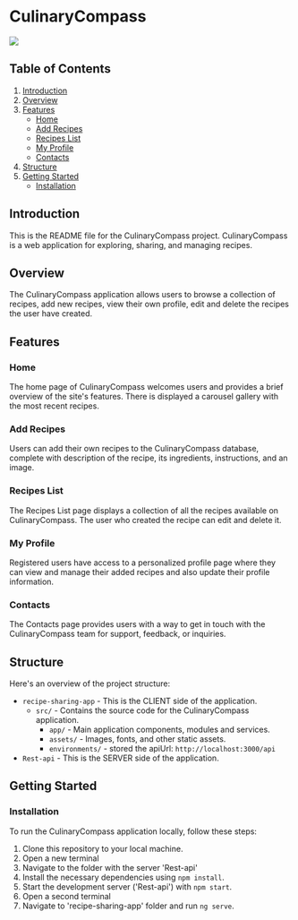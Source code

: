# CulinaryCompass

<p align="left">
  <a>
    <img src="site-view.mp4" />
  </a>
</p>

## Table of Contents
1. [Introduction](#introduction)
2. [Overview](#overview)
3. [Features](#features)
   - [Home](#home)
   - [Add Recipes](#add-recipes)
   - [Recipes List](#recipes-list)
   - [My Profile](#my-profile)
   - [Contacts](#contacts)
4. [Structure](#structure)
5. [Getting Started](#getting-started)
   - [Installation](#installation)

## Introduction <a name="introduction"></a>
This is the README file for the CulinaryCompass project. CulinaryCompass is a web application for exploring, sharing, and managing recipes.

## Overview <a name="overview"></a>
The CulinaryCompass application allows users to browse a collection of recipes, add new recipes, view their own profile, edit and delete the recipes the user have created.

## Features <a name="features"></a>
### Home <a name="home"></a>
The home page of CulinaryCompass welcomes users and provides a brief overview of the site's features. There is displayed a carousel gallery with the most recent recipes.

### Add Recipes <a name="add-recipes"></a>
Users can add their own recipes to the CulinaryCompass database, complete with description of the recipe, its ingredients, instructions, and an image.

### Recipes List <a name="recipes-list"></a>
The Recipes List page displays a collection of all the recipes available on CulinaryCompass. The user who created the recipe can edit and delete it.

### My Profile <a name="my-profile"></a>
Registered users have access to a personalized profile page where they can view and manage their added recipes and also update their profile information.

### Contacts <a name="contacts"></a>
The Contacts page provides users with a way to get in touch with the CulinaryCompass team for support, feedback, or inquiries.

## Structure <a name="structure"></a>
Here's an overview of the project structure:
- `recipe-sharing-app` - This is the CLIENT side of the application.
   - `src/` - Contains the source code for the CulinaryCompass application.
     - `app/` - Main application components, modules and services.
     - `assets/` - Images, fonts, and other static assets.
     - `environments/` -  stored the apiUrl: `http://localhost:3000/api`
- `Rest-api` - This is the SERVER side of the application.

## Getting Started <a name="getting-started"></a>
### Installation <a name="installation"></a>
To run the CulinaryCompass application locally, follow these steps:
1. Clone this repository to your local machine.
2. Open a new terminal
3. Navigate to the folder with the server 'Rest-api'
2. Install the necessary dependencies using `npm install`.
4. Start the development server ('Rest-api') with `npm start`.
5. Open a second terminal
6. Navigate to 'recipe-sharing-app' folder and run `ng serve`.
